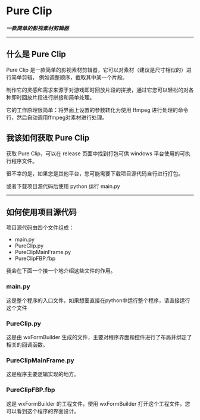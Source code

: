 # Pure Clip
***一款简单的影视素材剪辑器***

---

## 什么是 Pure Clip
Pure Clip 是一款简单的影视素材剪辑器，它可以对素材（建议是尺寸相似的）进行简单剪辑，
例如调整顺序，截取其中某一个片段。

制作它的灵感和需求来源于对游戏即时回放片段的拼接，通过它您可以轻松的对各种即时回放片段进行拼接和简单处理。

它的工作原理很简单：将界面上设置的参数转化为使用 ffmpeg 进行处理的命令行，然后自动调用ffmpeg对素材进行处理。

## 我该如何获取 Pure Clip
获取 Pure Clip，可以在 release 页面中找到打包可供 windows 平台使用的可执行程序文件。

很不幸的是，如果您是其他平台，您可能需要下载项目源代码自行进行打包。

或者下载项目源代码后使用 python 运行 main.py

---

## 如何使用项目源代码
项目源代码由四个文件组成：

- main.py
- PureClip.py
- PureClipMainFrame.py
- PureClipFBP.fbp

我会在下面一个接一个地介绍这些文件的作用。
### main.py
这是整个程序的入口文件，如果想要直接在python中运行整个程序，请直接运行这个文件

### PureClip.py
这是由 wxFormBuilder 生成的文件，主要对程序界面和控件进行了布局并绑定了相关的回调函数。

### PureClipMainFrame.py
这是程序主要逻辑实现的地方。

### PureClipFBP.fbp
这是 wxFormBuilder 的工程文件，使用 wxFormBuilder 打开这个工程文件，您可以看到这个程序的界面设计。